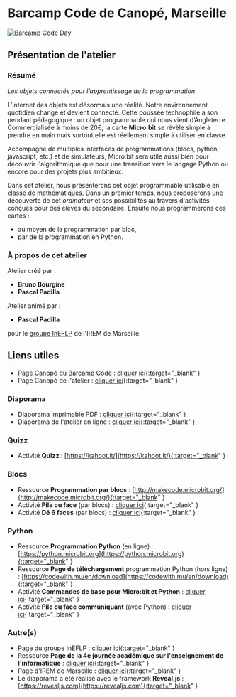 # Barcamp Code de Canopé, Marseille

![Barcamp Code Day](https://www.reseau-canope.fr/fileadmin/user_upload/Academies-ateliers/DT_Provence-Alpes-Cote_d_Azur_PACA/Academie_Nice/Atelier_Canope_83_La_Garde/actualite_83/barcamp-actu.png)

## Présentation de l'atelier

### Résumé

*Les objets connectés pour l’apprentissage de la programmation*

L’internet des objets est désormais une réalité. Notre environnement quotidien change et devient connecté.
Cette poussée technophile a son pendant pédagogique : un objet programmable qui nous vient d’Angleterre.
Commercialisée à moins de 20€, la carte **Micro:bit** se révèle simple à prendre en main mais surtout elle
est réellement simple à utiliser en classe.

Accompagné de multiples interfaces de programmations (blocs, python, javascript, etc.) et de simulateurs,
Micro:bit sera utile aussi bien pour découvrir l'algorithmique que pour une transition vers le langage Python
ou encore pour des projets plus ambitieux.

Dans cet atelier, nous présenterons cet objet programmable utilisable en classe de mathématiques.
Dans un premier temps, nous proposerons une découverte de cet *ordinateur* et ses possibilités au travers
d'activités conçues pour des élèves du secondaire.
Ensuite nous programmerons ces cartes :
* au moyen de la programmation par bloc,
* par de la programmation en Python. 



### À propos de cet atelier



Atelier créé par :
* **Bruno Bourgine**
* **Pascal Padilla**

Atelier animé par :
* **Pascal Padilla**

pour le [groupe InEFLP](http://url.univ-irem.fr/ineflp) de l'IREM de Marseille.

## Liens utiles

* Page Canopé du Barcamp Code : [cliquer ici](https://www.reseau-canope.fr/academie-aix-marseille/atelier-canope-13-marseille/actualites/article/barcamp-code-une-journee-autour-de-la-programmation.html){:target="_blank" }
* Page Canopé de l'atelier : [cliquer ici](https://www.reseau-canope.fr/service/les-objets-connectes-pour-lapprentissage-de-la-programmation.html){:target="_blank" }

### Diaporama
* Diaporama imprimable PDF : [cliquer ici](build/res/diapo.pdf){:target="_blank" }
* Diaporama de l'atelier en ligne : [cliquer ici](https://iremlp.github.io/presentations/2019_canope/build/){:target="_blank" }

### Quizz
* Activité **Quizz**  : [https://kahoot.it/](https://kahoot.it/){:target="_blank" }


### Blocs
* Ressource **Programmation par blocs** : [http://makecode.microbit.org/](http://makecode.microbit.org/){:target="_blank" }
* Activité **Pile ou face** (par blocs) : [cliquer ici](https://drive.google.com/file/d/1I26hvWDNMdSsOEUdp__-HuPW6REQ2eQX/view?usp=sharing){:target="_blank" }
* Activité **Dé 6 faces** (par blocs) : [cliquer ici](https://drive.google.com/file/d/1RaFdxhKV4TugNoISMbB2idE4zbOXrvk0/view?usp=sharing){:target="_blank" }

### Python
* Ressource **Programmation Python** (en ligne) : [https://python.microbit.org](https://python.microbit.org){:target="_blank" }
* Ressource **Page de téléchargement** programmation Python (hors ligne) : [https://codewith.mu/en/download](https://codewith.mu/en/download){:target="_blank" }
* Activité **Commandes de base pour Micro:bit et Python** : [cliquer ici](https://drive.google.com/file/d/13gZ1A4mo9YpgeW8Jf0wcdxZfohnQ8Je4/view?usp=sharing){:target="_blank" }
* Activité **Pile ou face communiquant** (avec Python) : [cliquer ici](https://drive.google.com/file/d/1wspRv0KypXVF9KvfRdfdCMM6NtaI07Mb/view?usp=sharing){:target="_blank" }

### Autre(s)
* Page du groupe InEFLP : [cliquer ici](http://url.univ-irem.fr/ineflp){:target="_blank" }
* Ressource **Page de la 4e journée académique sur l'enseignement de l'informatique** : [cliquer ici](http://info-am.irem.univ-mrs.fr/programme/){:target="_blank" }
* Page d'IREM de Marseille : [cliquer ici](https://irem.univ-amu.fr/){:target="_blank" }
* Le diaporama a été réalisé avec le framework **Reveal.js** :  [https://revealjs.com](https://revealjs.com){:target="_blank" }
